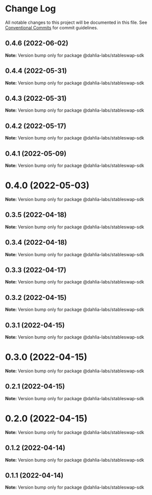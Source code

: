 # Change Log

All notable changes to this project will be documented in this file.
See [Conventional Commits](https://conventionalcommits.org) for commit guidelines.

## 0.4.6 (2022-06-02)

**Note:** Version bump only for package @dahlia-labs/stableswap-sdk





## 0.4.4 (2022-05-31)

**Note:** Version bump only for package @dahlia-labs/stableswap-sdk





## 0.4.3 (2022-05-31)

**Note:** Version bump only for package @dahlia-labs/stableswap-sdk





## 0.4.2 (2022-05-17)

**Note:** Version bump only for package @dahlia-labs/stableswap-sdk





## 0.4.1 (2022-05-09)

**Note:** Version bump only for package @dahlia-labs/stableswap-sdk





# 0.4.0 (2022-05-03)

**Note:** Version bump only for package @dahlia-labs/stableswap-sdk





## 0.3.5 (2022-04-18)

**Note:** Version bump only for package @dahlia-labs/stableswap-sdk





## 0.3.4 (2022-04-18)

**Note:** Version bump only for package @dahlia-labs/stableswap-sdk





## 0.3.3 (2022-04-17)

**Note:** Version bump only for package @dahlia-labs/stableswap-sdk





## 0.3.2 (2022-04-15)

**Note:** Version bump only for package @dahlia-labs/stableswap-sdk





## 0.3.1 (2022-04-15)

**Note:** Version bump only for package @dahlia-labs/stableswap-sdk





# 0.3.0 (2022-04-15)

**Note:** Version bump only for package @dahlia-labs/stableswap-sdk





## 0.2.1 (2022-04-15)

**Note:** Version bump only for package @dahlia-labs/stableswap-sdk





# 0.2.0 (2022-04-15)

**Note:** Version bump only for package @dahlia-labs/stableswap-sdk





## 0.1.2 (2022-04-14)

**Note:** Version bump only for package @dahlia-labs/stableswap-sdk

## 0.1.1 (2022-04-14)

**Note:** Version bump only for package @dahlia-labs/stableswap-sdk
